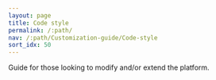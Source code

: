 ```yaml
---
layout: page
title: Code style
permalink: /:path/
nav: /:path/Customization-guide/Code-style
sort_idx: 50
---
```


Guide for those looking to modify and/or extend the platform.